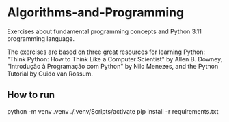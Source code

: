 # Algorithms-and-Programming

Exercises about fundamental programming concepts and Python 3.11 programming language.

The exercises are based on three great resources for learning Python: "Think Python: How to Think Like a Computer Scientist" by Allen B. Downey, "Introdução à Programação com Python" by Nilo Menezes, and the Python Tutorial by Guido van Rossum.

## How to run

python -m venv .venv
./.venv/Scripts/activate
pip install -r requirements.txt
